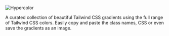 ![Hypercolor](https://user-images.githubusercontent.com/50486078/133603928-3ade1e65-6658-4a9a-a200-a3e964280a27.png)

A curated collection of beautiful Tailwind CSS gradients using the full
range of Tailwind CSS colors. Easily copy and paste the class names, CSS
or even save the gradients as an image.
